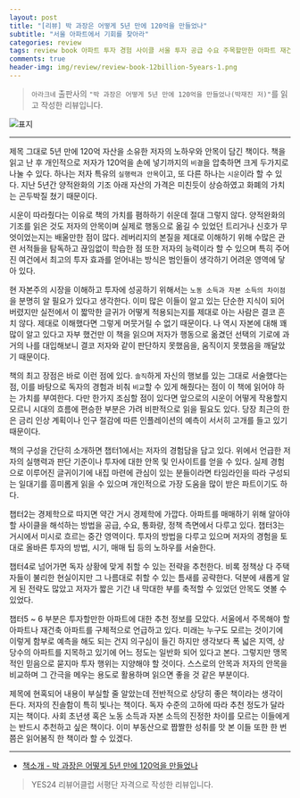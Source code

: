 ```yaml
---  
layout: post  
title: "[리뷰] 박 과장은 어떻게 5년 만에 120억을 만들었나"  
subtitle: "서울 아파트에서 기회를 찾아라"  
categories: review  
tags: review book 아파트 투자 경험 사이클 서울 투자 공급 수요 주목할만한 아파트 재건축    
comments: true  
header-img: img/review/review-book-12billion-5years-1.png
---  
```

  
> `아라크네` 출판사의 `"박 과장은 어떻게 5년 만에 120억을 만들었나(박재진 저)"`를 읽고 작성한 리뷰입니다.  

![표지](https://theorydb.github.io/assets/img/review/review-book-12billion-5years-1.png)  

---

제목 그대로 5년 만에 120억 자산을 소유한 저자의 노하우와 안목이 담긴 책이다. 책을 읽고 난 후 개인적으로 저자가 120억을 손에 넣기까지의 `비결`을 압축하면 크게 두가지로 나눌 수 있다. 하나는 저자 특유의 `실행력과 안목`이고, 또 다른 하나는 `시운`이라 할 수 있다. 지난 5년간 양적완화의 기조 아래 자산의 가격은 미친듯이 상승하였고 화폐의 가치는 곤두박질 쳤기 때문이다. 

시운이 따라줬다는 이유로 책의 가치를 폄하하기 쉬운데 절대 그렇지 않다. 양적완화의 기조를 읽은 것도 저자의 안목이며 실제로 행동으로 옮길 수 있었던 트리거나 신호가 무엇이었는지는 배울만한 점이 많다. 레버리지의 본질을 제대로 이해하기 위해 수많은 관련 서적들을 탐독하고 끊임없이 학습한 점 또한 저자의 능력이라 할 수 있으며 특히 주어진 여건에서 최고의 투자 효과를 얻어내는 방식은 범인들이 생각하기 어려운 영역에 닿아 있다.

현 자본주의 시장을 이해하고 투자에 성공하기 위해서는 `노동 소득과 자본 소득의 차이점`을 분명히 알 필요가 있다고 생각한다. 이미 많은 이들이 알고 있는 단순한 지식이 되어 버렸지만 실전에서 이 짧막한 글귀가 어떻게 적용되는지를 제대로 아는 사람은 결코 흔치 않다. 제대로 이해했다면 그렇게 머뭇거릴 수 없기 때문이다. 나 역시 자본에 대해 꽤 많이 알고 있다고 자부 했건만 이 책을 읽으며 저자가 행동으로 옮겼던 선택의 기로에 과거의 나를 대입해보니 결코 저자와 같이 판단하지 못했음을, 움직이지 못했음을 깨달았기 때문이다.

책의 최고 장점은 바로 이런 점에 있다. `솔직`하게 자신의 행보를 있는 그대로 서술했다는 점, 이를 바탕으로 독자의 경험과 비춰 `비교`할 수 있게 해줬다는 점이 이 책에 읽어야 하는 가치를 부여한다. 다만 한가지 조심할 점이 있다면 앞으로의 시운이 어떻게 작용할지 모르니 시대의 흐름에 편승한 부분은 가려 비판적으로 읽을 필요도 있다. 당장 최근의 한은 금리 인상 계획이나 인구 절감에 따른 인플레이션의 예측이 서서히 고개를 들고 있기 때문이다. 

책의 구성을 간단히 소개하면 챕터1에서는 저자의 경험담을 담고 있다. 위에서 언급한 저자의 실행력과 판단 기준이나 투자에 대한 안목 및 인사이트를 얻을 수 있다. 실제 경험으로 이루어진 글귀이기에 내집 마련에 관심이 있는 분들이라면 타임라인을 따라 구성되는 일대기를 흥미롭게 읽을 수 있으며 개인적으로 가장 도움을 많이 받은 파트이기도 하다. 

챕터2는 경제학으로 따지면 약간 거시 경제학에 가깝다. 아파트를 매매하기 위해 알아야 할 사이클을 해석하는 방법을 공급, 수요, 통화량, 정책 측면에서 다루고 있다. 챕터3는 거시에서 미시로 흐르는 중간 영역이다. 투자의 방법을 다루고 있으며 저자의 경험을 토대로 올바른 투자의 방법, 시기, 매매 팁 등의 노하우를 서술한다. 

챕터4로 넘어가면 독자 상황에 맞게 취할 수 있는 전략을 추천한다. 비록 정책상 다 주택자들이 불리한 현실이지만 그 나름대로 취할 수 있는 틈새를 공략한다. 덕분에 새롭게 알게 된 전략도 많았고 저자가 짧은 기간 내 막대한 부를 축적할 수 있었던 안목도 엿볼 수 있었다. 

챕터5 ~ 6 부분은 투자할만한 아파트에 대한 추천 정보를 모았다. 서울에서 주목해야 할 아파트나 재건축 아파트를 구체적으로 언급하고 있다. 미래는 누구도 모르는 것이기에 이렇게 함부로 예측을 해도 되는 건지 의구심이 들긴 하지만 생각보다 폭 넓은 지역, 상당수의 아파트를 지목하고 있기에 어느 정도는 일반화 되어 있다고 본다. 그렇지만 맹목적인 믿음으로 묻지마 투자 행위는 지양해야 할 것이다. 스스로의 안목과 저자의 안목을 비교하며 그 간극을 메우는 용도로 활용하며 읽으면 좋을 것 같은 부분이다. 

제목에 현혹되어 내용이 부실할 줄 알았는데 전반적으로 상당히 좋은 책이라는 생각이 든다. 저자의 진솔함이 특히 빛나는 책이다. 독자 수준의 고하에 따라 추천 정도가 달라지는 책이다. 사회 초년생 혹은 노동 소득과 자본 소득의 진정한 차이를 모르는 이들에게는 반드시 추천하고 싶은 책이다. 이미 부동산으로 짭짤한 성취를 맛 본 이들 또한 한 번쯤은 읽어봄직 한 책이라 할 수 있겠다.

---

* [책소개 - 박 과장은 어떻게 5년 만에 120억을 만들었나](http://www.yes24.com/Product/Goods/101659217)

> YES24 리뷰어클럽 서평단 자격으로 작성한 리뷰입니다.
